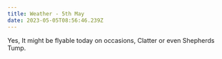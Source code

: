```yaml
---
title: Weather - 5th May
date: 2023-05-05T08:56:46.239Z
---
```

Yes,  It might be flyable today on occasions, Clatter or even Shepherds Tump.